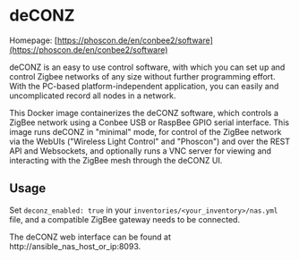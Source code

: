 # deCONZ

Homepage: [https://phoscon.de/en/conbee2/software](https://phoscon.de/en/conbee2/software)

deCONZ is an easy to use control software, with which you can set up and control Zigbee networks of any size without further programming effort. With the PC-based platform-independent application, you can easily and uncomplicated record all nodes in a network.

This Docker image containerizes the deCONZ software, which controls a ZigBee network using a Conbee USB or RaspBee GPIO serial interface. This image runs deCONZ in "minimal" mode, for control of the ZigBee network via the WebUIs ("Wireless Light Control" and "Phoscon") and over the REST API and Websockets, and optionally runs a VNC server for viewing and interacting with the ZigBee mesh through the deCONZ UI.


## Usage

Set `deconz_enabled: true` in your `inventories/<your_inventory>/nas.yml` file, and a compatible ZigBee gateway needs to be connected.

The deCONZ web interface can be found at http://ansible_nas_host_or_ip:8093.